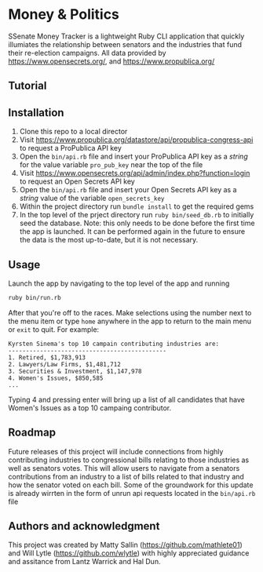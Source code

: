 # Money & Politics

SSenate Money Tracker is a lightweight Ruby CLI application that quickly illumiates the relationship between senators and the industries that fund their re-election campaigns. All data provided by https://www.opensecrets.org/, and https://www.propublica.org/

## Tutorial

## Installation

1. Clone this repo to a local director
2. Visit https://www.propublica.org/datastore/api/propublica-congress-api to request a ProPublica API key
3. Open the `bin/api.rb` file and insert your ProPublica API key as a _string_ for the value variable `pro_pub_key` near the top of the file
4. Visit https://www.opensecrets.org/api/admin/index.php?function=login to request an Open Secrets API key
5. Open the `bin/api.rb` file and insert your Open Secrets API key as a _string_ value of the variable `open_secrets_key`
6. Within the project directory run `bundle install` to get the required gems
7. In the top level of the prject directory run `ruby bin/seed_db.rb` to initially seed the database. Note: this only needs to be done before the first time the app is launched. It can be performed again in the future to ensure the data is the most up-to-date, but it is not necessary.

## Usage

Launch the app by navigating to the top level of the app and running

```bash
ruby bin/run.rb
```

After that you're off to the races. Make selections using the number next to the menu item or type `home` anywhere in the app to return to the main menu or `exit` to quit. For example:

```
Kyrsten Sinema's top 10 campain contributing industries are:
---------------------------------------------
1. Retired, $1,783,913
2. Lawyers/Law Firms, $1,481,712
3. Securities & Investment, $1,147,978
4. Women's Issues, $850,585
...
```

Typing 4 and pressing enter will bring up a list of all candidates that have Women's Issues as a top 10 campaing contributor.

## Roadmap

Future releases of this project will include connections from highly contributing industries to congressional bills relating to those industries as well as senators votes. This will allow users to navigate from a senators contributions from an industry to a list of bills related to that industry and how the senator voted on each bill. Some of the groundwork for this update is already wirrten in the form of unrun api requests located in the `bin/api.rb` file

## Authors and acknowledgment

This project was created by Matty Sallin (https://github.com/mathlete01) and Will Lytle (https://github.com/wlytle) with highly appreciated guidance and assitance from Lantz Warrick and Hal Dun.

